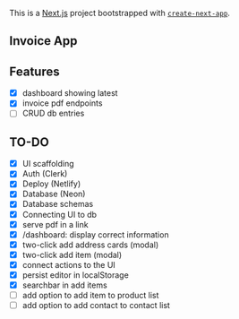 This is a [Next.js](https://nextjs.org) project bootstrapped with [`create-next-app`](https://nextjs.org/docs/app/api-reference/cli/create-next-app).

## Invoice App

## Features

- [x] dashboard showing latest
- [x] invoice pdf endpoints
- [ ] CRUD db entries

## TO-DO

- [x] UI scaffolding
- [x] Auth (Clerk)
- [x] Deploy (Netlify)
- [x] Database (Neon)
- [x] Database schemas
- [x] Connecting UI to db
- [x] serve pdf in a link
- [x] /dashboard: display correct information
- [x] two-click add address cards (modal)
- [x] two-click add item (modal)
- [x] connect actions to the UI
- [x] persist editor in localStorage
- [x] searchbar in add items
- [ ] add option to add item to product list
- [ ] add option to add contact to contact list
